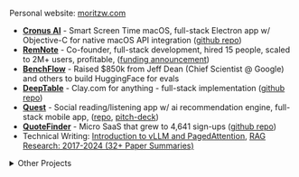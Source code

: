 
Personal website: [moritzw.com](https://moritzw.com)

- [**Cronus AI**](https://cronushq.com/) - Smart Screen Time macOS, full-stack Electron app w/ Objective-C for native macOS API integration ([github repo](https://github.com/moritzWa/cronus))
- [**RemNote**](http://remnote.com) - Co-founder, full-stack development, hired 15 people, scaled to 2M+ users, profitable, ([funding announcement](https://www.generalcatalyst.com/stories/why-general-catalyst-invested-in-remnote))
- [**BenchFlow**](http://benchflow.ai/) - Raised $850k from Jeff Dean (Chief Scientist @ Google) and others to build HuggingFace for evals
- [**DeepTable**](https://deeptable.app/) - Clay.com for anything - full-stack implementation ([github repo](https://github.com/moritzWa/deeptable))
- [**Quest**](https://www.getquest.co/) - Social reading/listening app w/ ai recommendation engine, full-stack mobile app, ([repo](https://github.com/moritzWa/pickup), [pitch-deck](https://pitch.com/v/quest-rci4ih))
- [**QuoteFinder**](https://quotefinder.co/) - Micro SaaS that grew to 4,641 sign-ups ([github repo](https://github.com/moritzWa/ai-quote-finder))
- Technical Writing: [Introduction to vLLM and PagedAttention](https://www.runpod.io/blog/introduction-to-vllm-and-pagedattention), [RAG Research: 2017-2024 (32+ Paper Summaries)](https://scalingknowledge.substack.com/p/rag)

<details>
  
<summary>Other Projects</summary>
  
2025
- [**RapidAnswer**](https://github.com/moritzWa/RapidAnswer) - ChatGPT voice mode on steroids, powered by Groq, Exa, and DeepGram
- [**Free Whisper Flow**](https://github.com/moritzWa/free-whisper-flow) - Type faster using your voice (Whisper Flow, Aqua Voice, Willow Voice clone)
- [**Fix Spelling Shortcut**](https://github.com/moritzWa/FixSpellingShortcut) - macOS AI typo correction using Groq
- **[Company SEO Analysis](https://github.com/moritzWa/CompanySEOAnalysis)** - Using browser-use/base for complex data enrichment
- **[GitHub Graph Scraper](https://github.com/moritzWa/github-scraper-scripts)** - Explore the social graph of the most cracked engineers
- **[Bug Detection Bench](https://github.com/moritzWa/BugDetectionBench)** - Benchmark scraper and dataset for ai code review bots
- [**DemandFlow AI**](https://www.demandflow-ai.com/) - Human-level ai-content content at scale (WIP)
- [**Pandora AI**](https://www.pandoraexperts.com/) - Autonomous expert network for better PE/M&A dd, 1-week sprint
- [**Sage Care**](https://sagecoaches.com) - AI health coaching platform research and customer discovery
- **YouOnASticker.com** - Custom sticker creation micro SaaS (incl. fb ads optimization)

2024
- [**Procio**](https://www.procio.ai/) - Autonomous procurement for critical industries (customer discovery incl. w [Navy supplier](https://advancedacousticconcepts.com))
- [**Sendit**](https://www.senditai.co/) - Uncouple engineering and marketing, several customer discovery calls
- [**ChurnShield**](https://pitch.com/v/churnshield-babtj8) - AI customer churn solution (hackathon project)
- [**Age Motivation**](https://chromewebstore.google.com/detail/febbcejjonlekadhjeldcljckdibjobk) - New Tab Chrome Extension with 286 users
- [**RunPod**](https://runpod.io) - Technical writing: [Introduction to vLLM and PagedAttention](https://www.runpod.io/blog/introduction-to-vllm-and-pagedattention)
- [**Trellis**](https://runtrellis.com) - Technical SEO writing and built pgvector integration [demo](https://github.com/moritzWa/trellis-pgvector-demo)

</details>
